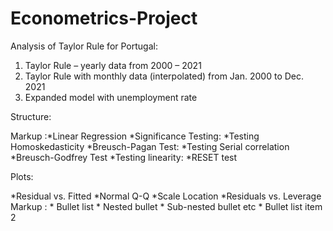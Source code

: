 # Econometrics-Project
Analysis of Taylor Rule for Portugal:

1. Taylor Rule – yearly data from 2000 – 2021
2. Taylor Rule with monthly data (interpolated) from Jan. 2000 to Dec. 2021
3. Expanded model with unemployment rate

Structure:

Markup :*Linear Regression
        *Significance Testing:
          *Testing Homoskedasticity
            *Breusch-Pagan Test:
          *Testing Serial correlation
            *Breusch-Godfrey Test
          *Testing linearity:
            *RESET test

Plots: 

*Residual vs. Fitted
*Normal Q-Q
*Scale Location
*Residuals vs. Leverage
 Markup : * Bullet list
              * Nested bullet
                  * Sub-nested bullet etc
          * Bullet list item 2
